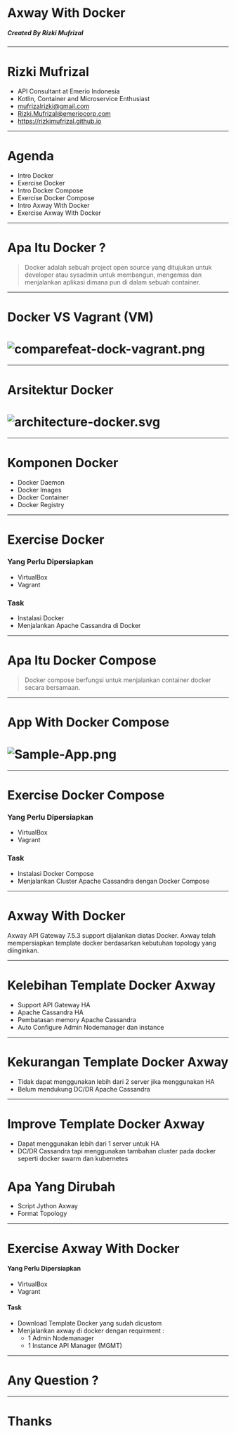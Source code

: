 <!-- $theme: gaia -->
<!-- page_number: true -->

# Axway With Docker
##### Created By Rizki Mufrizal

---
# Rizki Mufrizal
* API Consultant at Emerio Indonesia
* Kotlin, Container and Microservice Enthusiast
* mufrizalrizki@gmail.com
* Rizki.Mufrizal@emeriocorp.com
* https://rizkimufrizal.github.io

---
# Agenda

* Intro Docker
* Exercise Docker
* Intro Docker Compose
* Exercise Docker Compose
* Intro Axway With Docker
* Exercise Axway With Docker

---
# Apa Itu Docker ?

>Docker adalah sebuah project open source yang ditujukan untuk developer atau sysadmin untuk membangun, mengemas dan menjalankan aplikasi dimana pun di dalam sebuah container.

---
# Docker VS Vagrant (VM)

# ![comparefeat-dock-vagrant.png](./comparefeat-dock-vagrant.png)

---
# Arsitektur Docker

# ![architecture-docker.svg](./architecture-docker.svg)

---
# Komponen Docker

* Docker Daemon
* Docker Images
* Docker Container
* Docker Registry

---
# Exercise Docker

### Yang Perlu Dipersiapkan
* VirtualBox
* Vagrant

### Task
* Instalasi Docker
* Menjalankan Apache Cassandra di Docker

---
# Apa Itu Docker Compose

>Docker compose berfungsi untuk menjalankan container docker secara bersamaan.

---
# App With Docker Compose

# ![Sample-App.png](./Sample-App.png)

---
# Exercise Docker Compose

### Yang Perlu Dipersiapkan
* VirtualBox
* Vagrant

### Task
* Instalasi Docker Compose
* Menjalankan Cluster Apache Cassandra dengan Docker Compose

---
# Axway With Docker

Axway API Gateway 7.5.3 support dijalankan diatas Docker. Axway telah mempersiapkan template docker berdasarkan kebutuhan topology yang diinginkan.

---
# Kelebihan Template Docker Axway

* Support API Gateway HA
* Apache Cassandra HA
* Pembatasan memory Apache Cassandra
* Auto Configure Admin Nodemanager dan instance

---
# Kekurangan Template Docker Axway

* Tidak dapat menggunakan lebih dari 2 server jika menggunakan HA
* Belum mendukung DC/DR Apache Cassandra

---
# Improve Template Docker Axway

* Dapat menggunakan lebih dari 1 server untuk HA
* DC/DR Cassandra tapi menggunakan tambahan cluster pada docker seperti docker swarm dan kubernetes

# Apa Yang Dirubah

* Script Jython Axway
* Format Topology

---
# Exercise Axway With Docker

#### Yang Perlu Dipersiapkan
* VirtualBox
* Vagrant

#### Task
* Download Template Docker yang sudah dicustom
* Menjalankan axway di docker dengan requirment :
  - 1 Admin Nodemanager
  - 1 Instance API Manager (MGMT)

---
# Any Question ?
---
# Thanks